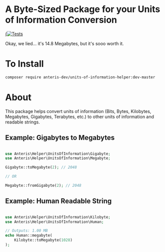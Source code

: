 # A Byte-Sized Package for your Units of Information Conversion
[(![Tests](https://github.com/Anteris-Dev/units-of-information-helper/workflows/Test/badge.svg)](https://github.com/Anteris-Dev/units-of-information-helper/actions?query=workflow%3ATest)

Okay, we lied... it's 14.8 Megabytes, but it's sooo worth it.

# To Install
```bash
composer require anteris-dev/units-of-information-helper:dev-master
```

# About
This package helps convert units of information (Bits, Bytes, Kilobytes, Megabytes, Gigabytes, Terabytes, etc.) to other units of information and readable strings.

## Example: Gigabytes to Megabytes
```php

use Anteris\Helper\UnitsOfInformation\Gigabyte;
use Anteris\Helper\UnitsOfInformation\Megabyte;

Gigabyte::toMegabyte(2); // 2048

// OR

Megabyte::fromGigabyte(2); // 2048

```

## Example: Human Readable String
```php

use Anteris\Helper\UnitsOfInformation\Kilobyte;
use Anteris\Helper\UnitsOfInformation\Human;

// Outputs: 1.00 MB
echo Human::megabyte(
    Kilobyte::toMegabyte(1028)
);

```
